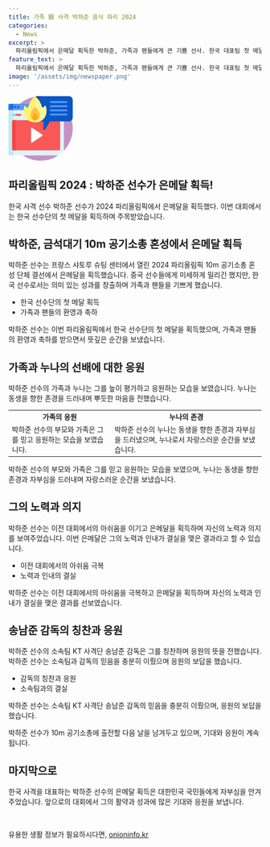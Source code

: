 ```yaml
---
title: 가족 銀 사격 박하준 음식 파리 2024
categories:
  - News
excerpt: >
  파리올림픽에서 은메달 획득한 박하준, 가족과 팬들에게 큰 기쁨 선사. 한국 대표팀 첫 메달 획득. 가족 자랑스러워 축하의 메시지 전해. 형제 중 최연소로 메달 획득. 박하준, 남자 10m 공기소총 출전 기대. 
feature_text: >
  파리올림픽에서 은메달 획득한 박하준, 가족과 팬들에게 큰 기쁨 선사. 한국 대표팀 첫 메달 획득. 가족 자랑스러워 축하의 메시지 전해. 형제 중 최연소로 메달 획득. 박하준, 남자 10m 공기소총 출전 기대. 
image: '/assets/img/newspaper.png'
---
```


<p><img src="/assets/img/news.png" alt="rentncar 속보" /></p>

<h2 data-ke-size="size26">파리올림픽 2024 : 박하준 선수가 은메달 획득!</h2>

<p data-ke-size="size16">한국 사격 선수 박하준 선수가 2024 파리올림픽에서 은메달을 획득했다. 이번 대회에서는 한국 선수단의 첫 메달을 획득하며 주목받았습니다.</p>

<h2 data-ke-size="size24">박하준, 금석대기 10m 공기소총 혼성에서 은메달 획득</h2>

<p data-ke-size="size16">박하준 선수는 프랑스 샤토루 슈팅 센터에서 열린 2024 파리올림픽 10m 공기소총 혼성 단체 결선에서 은메달을 획득했습니다. 중국 선수들에게 미세하게 밀리긴 했지만, 한국 선수로서는 의미 있는 성과를 창출하며 가족과 팬들을 기쁘게 했습니다.</p>

<ul>
  <li>한국 선수단의 첫 메달 획득</li>
  <li>가족과 팬들의 환영과 축하</li>
</ul>

<p data-ke-size="size16">박하준 선수는 이번 파리올림픽에서 한국 선수단의 첫 메달을 획득했으며, 가족과 팬들의 환영과 축하를 받으면서 뜻깊은 순간을 보냈습니다.</p>

<h2 data-ke-size="size24">가족과 누나의 선배에 대한 응원</h2>

<p data-ke-size="size16">박하준 선수의 가족과 누나는 그를 높이 평가하고 응원하는 모습을 보였습니다. 누나는 동생을 향한 존경을 드러내며 뿌듯한 마음을 전했습니다.</p>

<table>
  <tr>
    <td style="text-align: center; height: 17px;"><b>가족의 응원</b></td>
    <td style="text-align: center; height: 17px;"><b>누나의 존경</b></td>
  </tr>
  <tr>
    <td>박하준 선수의 부모와 가족은 그를 믿고 응원하는 모습을 보였습니다. </td>
    <td>박하준 선수의 누나는 동생을 향한 존경과 자부심을 드러냈으며, 누나로서 자랑스러운 순간을 보냈습니다. </td>
  </tr>
</table>

<p data-ke-size="size16">박하준 선수의 부모와 가족은 그를 믿고 응원하는 모습을 보였으며, 누나는 동생을 향한 존경과 자부심을 드러내며 자랑스러운 순간을 보냈습니다.</p>

<h2 data-ke-size="size24">그의 노력과 의지</h2>

<p data-ke-size="size16">박하준 선수는 이전 대회에서의 아쉬움을 이기고 은메달을 획득하며 자신의 노력과 의지를 보여주었습니다. 이번 은메달은 그의 노력과 인내가 결실을 맺은 결과라고 할 수 있습니다.</p>

<ul>
  <li>이전 대회에서의 아쉬움 극복</li>
  <li>노력과 인내의 결실</li>
</ul>

<p data-ke-size="size16">박하준 선수는 이전 대회에서의 아쉬움을 극복하고 은메달을 획득하며 자신의 노력과 인내가 결실을 맺은 결과를 선보였습니다.</p>

<h2 data-ke-size="size24">송남준 감독의 칭찬과 응원</h2>

<p data-ke-size="size16">박하준 선수의 소속팀 KT 사격단 송남준 감독은 그를 칭찬하며 응원의 뜻을 전했습니다. 박하준 선수는 소속팀과 감독의 믿음을 충분히 이뤘으며 응원의 보답을 했습니다.</p>

<ul>
  <li>감독의 칭찬과 응원</li>
  <li>소속팀과의 결실</li>
</ul>

<p data-ke-size="size16">박하준 선수는 소속팀 KT 사격단 송남준 감독의 믿음을 충분히 이뤘으며, 응원의 보답을 했습니다.</p>

<p data-ke-size="size16">박하준 선수가 10m 공기소총에 출전할 다음 날을 남겨두고 있으며, 기대와 응원이 계속됩니다.</p>

<h2 data-ke-size="size24">마지막으로</h2>

<p data-ke-size="size16">한국 사격을 대표하는 박하준 선수의 은메달 획득은 대한민국 국민들에게 자부심을 안겨주었습니다. 앞으로의 대회에서 그의 활약과 성과에 많은 기대와 응원을 보냅니다. </p>

<p data-ke-size="size16">&nbsp;</p>
유용한 생활 정보가 필요하시다면, <a href="https://onioninfo.kr" rel="dofollow">onioninfo.kr</a>


